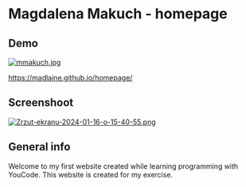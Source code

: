 # Magdalena Makuch - homepage

## Demo
[![mmakuch.jpg](https://i.postimg.cc/8kwLSm45/mmakuch.jpg)](https://postimg.cc/8sJ7dWqQ)

https://madlajne.github.io/homepage/

## Screenshoot 
[![Zrzut-ekranu-2024-01-16-o-15-40-55.png](https://i.postimg.cc/jS6NSVYz/Zrzut-ekranu-2024-01-16-o-15-40-55.png)](https://postimg.cc/RWFqgDFF)

## General info
Welcome to my first website created while learning programming with YouCode. This website is created for my exercise.
